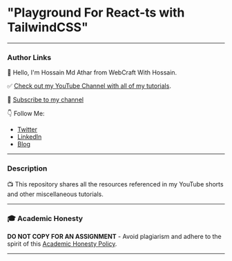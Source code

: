 # "Playground For React-ts with TailwindCSS"

---

### Author Links

👋 Hello, I'm Hossain Md Athar from WebCraft With Hossain.

✅ [Check out my YouTube Channel with all of my tutorials](https://www.youtube.com/@webcraft_with_hossain).

🚩 [Subscribe to my channel](https://bit.ly/subscribe-wwh)

👇 Follow Me:
- [Twitter](https://x.com/AtharHm)
- [LinkedIn](https://www.linkedin.com/in/hm-athar/)
- [Blog](https://dev.to/hossain45)
---

### Description

📺 This repository shares all the resources referenced in my YouTube shorts and other miscellaneous tutorials.

---

### 🎓 Academic Honesty

**DO NOT COPY FOR AN ASSIGNMENT** - Avoid plagiarism and adhere to the spirit of this [Academic Honesty Policy](https://www.freecodecamp.org/news/academic-honesty-policy/).

---
